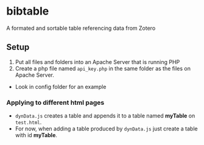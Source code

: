 # bibtable #
A formated and sortable table referencing  data from Zotero

## Setup ##
1. Put all files and folders into an Apache Server that is running PHP
2. Create a php file named `api_key.php` in the same folder as the files on Apache Server.
 * Look in config folder for an example

### Applying to different html pages ###
* `dynData.js` creates a table and appends it to a table named **myTable** on `test.html`.
* For now, when adding a table produced by `dynData.js` just create a table with id **myTable**.